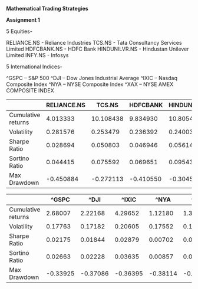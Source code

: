 **Mathematical Trading Strategies**

**Assignment 1**

5 Equities-

RELIANCE.NS - Reliance Industries
TCS.NS - Tata Consultancy Services Limited
HDFCBANK.NS - HDFC Bank
HINDUNILVR.NS - Hindustan Unilever Limited
INFY.NS - Infosys

5 International Indices-

\^GSPC – S&P 500
\^DJI – Dow Jones Industrial Average
\^IXIC – Nasdaq Composite Index
\^NYA – NYSE Composite Index
\^XAX – NYSE AMEX COMPOSITE INDEX


|                    |RELIANCE.NS| TCS.NS   | HDFCBANK |HINDUNILVR| INFY.NS  |
|--------------------|---------- |----------|----------|----------|----------|
| Cumulative returns | 4.013333  | 10.108438| 9.834930 | 10.805463| 4.075543 |
| Volatility         | 0.281576  | 0.253479 | 0.236392 | 0.240039 | 0.276348 |
| Sharpe Ratio       | 0.028694  | 0.050803 | 0.046946 | 0.056146 | 0.029137 |
| Sortino Ratio      | 0.044415  | 0.075592 | 0.069651 | 0.095436 | 0.037514 |
| Max Drawdown       | -0.450884 | -0.272113| -0.410550| -0.304558| -0.379520|

|                    | \^GSPC   | \^DJI    | \^IXIC   | \^NYA    | \^XAX    |
|--------------------|----------|----------|----------|----------|----------|
| Cumulative returns | 2.68007  | 2.22168  | 4.29652  | 1.12180  | 1.301172 |
| Volatility         | 0.17763  | 0.17182  | 0.20605  | 0.17552  | 0.196005 |
| Sharpe Ratio       | 0.02175  | 0.01844  | 0.02879  | 0.00702  | 0.009484 |
| Sortino Ratio      | 0.02663  | 0.02228  | 0.03635  | 0.00857  | 0.012082 |
| Max Drawdown       | -0.33925 | -0.37086 | -0.36395 | -0.38114 | -0.535116|
